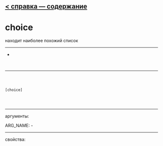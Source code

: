 [< справка — содержание](ceammc_lib.html)
---

# choice


находит наиболее похожий список

---

-
<br>


---


```



[choice]


            
```

---
аргументы:

ARG_NAME: -<br>

---
свойства:


